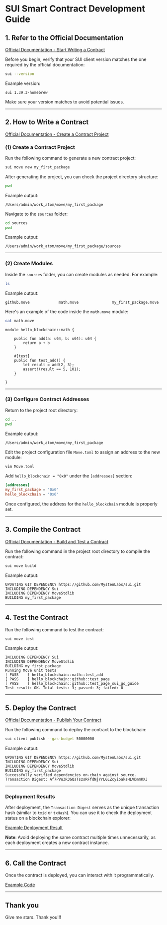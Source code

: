 # SUI Smart Contract Development Guide

## 1. Refer to the Official Documentation

[Official Documentation - Start Writing a Contract](https://docs.sui.io/guides/developer/first-app)

Before you begin, verify that your SUI client version matches the one required by the official documentation:

```bash
sui --version
```

Example version:

```text
sui 1.39.3-homebrew
```

Make sure your version matches to avoid potential issues.

---

## 2. How to Write a Contract

[Official Documentation - Create a Contract Project](https://docs.sui.io/guides/developer/first-app/write-package)

### (1) Create a Contract Project

Run the following command to generate a new contract project:

```bash
sui move new my_first_package
```

After generating the project, you can check the project directory structure:

```bash
pwd
```

Example output:

```text
/Users/admin/work_atom/move/my_first_package
```

Navigate to the `sources` folder:

```bash
cd sources
pwd
```

Example output:

```text
/Users/admin/work_atom/move/my_first_package/sources
```

---

### (2) Create Modules

Inside the `sources` folder, you can create modules as needed. For example:

```bash
ls
```

Example output:

```text
github.move             math.move               my_first_package.move
```

Here's an example of the code inside the `math.move` module:

```bash
cat math.move
```

```move
module hello_blockchain::math {

    public fun add(a: u64, b: u64): u64 {
        return a + b
    }

    #[test]
    public fun test_add() {
        let result = add(2, 3);
        assert!(result == 5, 101); 
    }

}
```

---

### (3) Configure Contract Addresses

Return to the project root directory:

```bash
cd ..
pwd
```

Example output:

```text
/Users/admin/work_atom/move/my_first_package
```

Edit the project configuration file `Move.toml` to assign an address to the new module:

```bash
vim Move.toml
```

Add `hello_blockchain = "0x0"` under the `[addresses]` section:

```toml
[addresses]
my_first_package = "0x0"
hello_blockchain = "0x0"
```

Once configured, the address for the `hello_blockchain` module is properly set.

---

## 3. Compile the Contract

[Official Documentation - Build and Test a Contract](https://docs.sui.io/guides/developer/first-app/build-test)

Run the following command in the project root directory to compile the contract:

```bash
sui move build
```

Example output:

```text
UPDATING GIT DEPENDENCY https://github.com/MystenLabs/sui.git
INCLUDING DEPENDENCY Sui
INCLUDING DEPENDENCY MoveStdlib
BUILDING my_first_package
```

---

## 4. Test the Contract

Run the following command to test the contract:

```bash
sui move test
```

Example output:

```text
INCLUDING DEPENDENCY Sui
INCLUDING DEPENDENCY MoveStdlib
BUILDING my_first_package
Running Move unit tests
[ PASS    ] hello_blockchain::math::test_add
[ PASS    ] hello_blockchain::github::test_page
[ PASS    ] hello_blockchain::github::test_page_sui_go_guide
Test result: OK. Total tests: 3; passed: 3; failed: 0
```

---

## 5. Deploy the Contract

[Official Documentation - Publish Your Contract](https://docs.sui.io/guides/developer/first-app/publish)

Run the following command to deploy the contract to the blockchain:

```bash
sui client publish --gas-budget 50000000
```

Example output:

```text
UPDATING GIT DEPENDENCY https://github.com/MystenLabs/sui.git
INCLUDING DEPENDENCY Sui
INCLUDING DEPENDENCY MoveStdlib
BUILDING my_first_package
Successfully verified dependencies on-chain against source.
Transaction Digest: Af7PVu3R3GQsTszsRFfdNjYrLGLZcyioaksHLVDmmKXJ
```

---

### Deployment Results

After deployment, the `Transaction Digest` serves as the unique transaction hash (similar to `txid` or `txHash`). You can use it to check the deployment status on a blockchain explorer:

[Example Deployment Result](https://suiscan.xyz/testnet/tx/Af7PVu3R3GQsTszsRFfdNjYrLGLZcyioaksHLVDmmKXJ)

**Note**: Avoid deploying the same contract multiple times unnecessarily, as each deployment creates a new contract instance.

---

## 6. Call the Contract

Once the contract is deployed, you can interact with it programmatically.

[Example Code](internal/demos)

---

## Thank you

Give me stars. Thank you!!!
